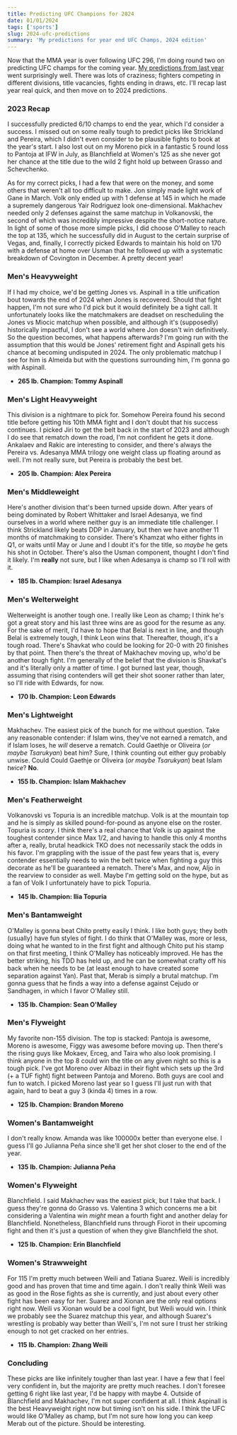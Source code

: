 ```yaml
---
title: Predicting UFC Champions for 2024
date: 01/01/2024
tags: ['sports']
slug: 2024-ufc-predictions
summary: 'My predictions for year end UFC Champs, 2024 edition'
---
```


Now that the MMA year is over following UFC 296, I'm doing round two on predicting UFC champs for the coming year. [My predictions from last year](http://jackbisceglia.com/blog/2023ufcpredictions) went surprisingly well. There was lots of craziness; fighters competing in different divisions, title vacancies, fights ending in draws, etc. I'll recap last year real quick, and then move on to 2024 predictions.

### 2023 Recap 

I successfully predicted 6/10 champs to end the year, which I'd consider a success. I missed out on some really tough to predict picks like Strickland and Pereira, which I didn't even consider to be plausible fights to book at the year's start. I also lost out on my Moreno pick in a fantastic 5 round loss to Pantoja at IFW in July, as Blanchfield at Women's 125 as she never got her chance at the title due to the wild 2 fight hold up between Grasso and Schevchenko. 

As for my correct picks, I had a few that were on the money, and some others that weren't all too difficult to make. Jon simply made light work of Gane in March. Volk only ended up with 1 defense at 145 in which he made a supremely dangerous Yair Rodriguez look one-dimensional. Makhachev needed only 2 defenses against the same matchup in Volkanovski, the second of which was incredibly impressive despite the short-notice nature. In light of some of those more simple picks, I did choose O'Malley to reach the top at 135, which he successfully did in August to the certain surprise of Vegas, and, finally, I correctly picked Edwards to maintain his hold on 170 with a defense at home over Usman that he followed up with a systematic breakdown of Covington in December. A pretty decent year!

### Men's Heavyweight

If I had my choice, we'd be getting Jones vs. Aspinall in a title unification bout towards the end of 2024 when Jones is recovered. Should that fight happen, I'm not sure who I'd pick but it would definitely be a tight call. It unfortunately looks like the matchmakers are deadset on rescheduling the Jones vs Miocic matchup when possible, and although it's (supposedly) historically impactful, I don't see a world where Jon doesn't win definitively. So the question becomes, what happens afterwards? I'm going run with the assumption that this would be Jones' retirement fight and Aspinall gets his chance at becoming undisputed in 2024. The only problematic matchup I see for him is Almeida but with the questions surrounding him, I'm gonna go with Aspinall.

- **265 lb. Champion: Tommy Aspinall**

### Men's Light Heavyweight

This division is a nightmare to pick for. Somehow Pereira found his second title before getting his 10th MMA fight and I don't doubt that his success continues. I picked Jiri to get the belt back in the start of 2023 and although I do see that rematch down the road, I'm not confident he gets it done. Ankalaev and Rakic are interesting to consider, and there's always the Pereira vs. Adesanya MMA trilogy one weight class up floating around as well. I'm not really sure, but Pereira is probably the best bet.

- **205 lb. Champion: Alex Pereira**

### Men's Middleweight

Here's another division that's been turned upside down. After years of being dominated by Robert Whittaker and Israel Adesanya, we find ourselves in a world where neither guy is an immediate title challenger. I think Strickland likely beats DDP in January, but then we have another 11 months of matchmaking to consider. There's Khamzat who either fights in Q1, or waits until May or June and I doubt it's for the title, so *maybe* he gets his shot in October. There's also the Usman component, thought I don't find it likely. I'm **really** not sure, but I like when Adesanya is champ so I'll roll with it.

- **185 lb. Champion: Israel Adesanya**

### Men's Welterweight

Welterweight is another tough one. I really like Leon as champ; I think he's got a great story and his last three wins are as good for the resume as any. For the sake of merit, I'd have to hope that Belal is next in line, and though Belal is extremely tough, I think Leon wins that. Thereafter, though, it's a tough road. There's Shavkat who could be looking for 20-0 with 20 finishes by that point. Then there's the threat of Makhachev moving up, who'd be another tough fight. I'm generally of the belief that the division is Shavkat's and it's literally only a matter of time. I got burned last year, though, assuming that rising contenders will get their shot sooner rather than later, so I'll ride with Edwards, for now.

- **170 lb. Champion: Leon Edwards**

### Men's Lightweight

Makhachev. The easiest pick of the bunch for me without question. Take any reasonable contender: if Islam wins, they've not earned a rematch, and if Islam loses, he *will* deserve a rematch. Could Gaethje or Oliveira (*or maybe Tsarukyan*) beat him? Sure, I think counting out either guy probably unwise. Could Could Gaethje or Oliveira (*or maybe Tsarukyan*) beat Islam *twice*? **No**. 

- **155 lb. Champion: Islam Makhachev**

### Men's Featherweight

Volkanovski vs Topuria is an incredible matchup. Volk is at the mountain top and he is simply as skilled pound-for-pound as anyone else on the roster. Topuria is *scary*. I think there's a real chance that Volk is up against the toughest contender since Max 1/2, and having to handle this only 4 months after a, really, brutal headkick TKO does not necessarily stack the odds in his favor. I'm grappling with the issue of the past few years that is, every contender essentially needs to win the belt twice when fighting a guy this decorate as he'll be guaranteed a rematch. There's Max, and now, Aljo in the rearview to consider as well. Maybe I'm getting sold on the hype, but as a fan of Volk I unfortunately have to pick Topuria.

- **145 lb. Champion: Ilia Topuria**

### Men's Bantamweight

O'Malley is gonna beat Chito pretty easily I think. I like both guys; they both (usually) have fun styles of fight. I do think that O'Malley was, more or less, doing what he wanted to in the first fight and although Chito put his stamp on that first meeting, I think O'Malley has noticeably improved. He has the better striking, his TDD has held up, and he can be somewhat crafty off his back when he needs to be (at least enough to have created some separation against Yan). Past that, Merab is simply a brutal matchup. I'm gonna guess that he finds a way into a defense against Cejudo or Sandhagen, in which I favor O'Malley still. 

- **135 lb. Champion: Sean O'Malley**

### Men's Flyweight

My favorite non-155 division. The top is stacked: Pantoja is awesome, Moreno is awesome, Figgy was awesome before moving up. Then there's the rising guys like Mokaev, Erceg, and Taira who also look promising. I think anyone in the top 8 could win the title on any given night so this is a tough pick. I've got Moreno over Albazi in their fight which sets up the 3rd (+ a TUF fight) fight between Pantoja and Moreno. Both guys are cool and fun to watch. I picked Moreno last year so I guess I'll just run with that again, hard to beat a guy 3 (kinda 4) times in a row.

- **125 lb. Champion: Brandon Moreno**

### Women's Bantamweight

I don't really know. Amanda was like 100000x better than everyone else. I guess I'll go Julianna Peña since she'll get her shot closer to the end of the year.

- **135 lb. Champion: Julianna Peña**

### Women's Flyweight

Blanchfield. I said Makhachev was the easiest pick, but I take that back. I guess they're gonna do Grasso vs. Valentina 3 which concerns me a bit considering a Valentina win *might* mean a fourth fight and another delay for Blanchfield. Nonetheless, Blanchfield runs through Fiorot in their upcoming fight and then it's just a question of when they give Blanchfield the shot. 

- **125 lb. Champion: Erin Blanchfield**

### Women's Strawweight

For 115 I'm pretty much between Weili and Tatiana Suarez. Weili is incredibly good and has proven that time and time again. I don't really think Weili was as good in the Rose fights as she is currently, and just about every other fight has been easy for her. Suarez and Xionan are the only real options right now. Weili vs Xionan would be a cool fight, but Weili would win. I think we probably see the Suarez matchup this year, and although Suarez's wrestling is probably way better than Weili's, I'm not sure I trust her striking enough to not get cracked on her entries. 

- **115 lb. Champion: Zhang Weili**

### Concluding

These picks are like infinitely tougher than last year. I have a few that I feel very confident in, but the majority are pretty much reaches. I don't foresee getting 6 right like last year, I'd be happy with maybe 4. Outside of Blanchfield and Makhachev, I'm not super confident at all. I think Aspinall is the best Heavyweight right now but timing isn't on his side. I think the UFC would like O'Malley as champ, but I'm not sure how long you can keep Merab out of the picture. Should be interesting.
